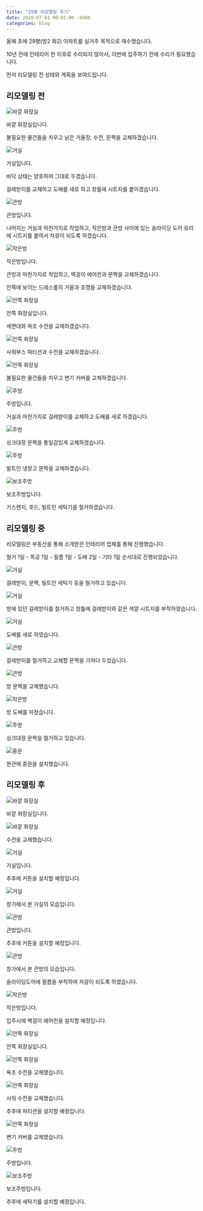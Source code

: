 ```yaml
---
title: "29평 리모델링 후기"
date: 2020-07-01 00:01:00 -0400
categories: blog
---
```

올해 초에 29평(방2 화2) 아파트를 실거주 목적으로 매수했습니다.

10년 전에 인테리어 한 이후로 수리되지 않아서, 이번에 입주하기 전에 수리가 필요했습니다.

먼저 리모델링 전 상태와 계획을 보여드립니다.

## 리모델링 전

![바깥 화장실](/assets/images/posts/리101.jpg)

바깥 화장실입니다.

불필요한 물건들을 치우고 낡은 거울장, 수전, 문짝을 교체하겠습니다.

![거실](/assets/images/posts/리102.jpg)

거실입니다.

바닥 상태는 양호하여 그대로 두겠습니다.

걸레받이를 교체하고 도배를 새로 하고 창틀에 시트지를 붙이겠습니다.

![큰방](/assets/images/posts/리103.jpg)

큰방입니다.

나머지는 거실과 마찬가지로 작업하고, 작은방과 큰방 사이에 있는 슬라이딩 도어 유리에 시트지를 붙여서 차광이 되도록 하겠습니다.

![작은방](/assets/images/posts/리104.jpg)

작은방입니다.

큰방과 마찬가지로 작업하고, 벽걸이 에어컨과 문짝을 교체하겠습니다.

안쪽에 보이는 드레스룸의 거울과 조명을 교체하겠습니다.

![안쪽 화장실](/assets/images/posts/리105.jpg)

안쪽 화장실입니다.

세면대와 욕조 수전을 교체하겠습니다.

![안쪽 화장실](/assets/images/posts/리106.jpg)

샤워부스 파티션과 수전을 교체하겠습니다.

![안쪽 화장실](/assets/images/posts/리107.jpg)

불필요한 물건들을 치우고 변기 커버를 교체하겠습니다.

![주방](/assets/images/posts/리108.jpg)

주방입니다.

거실과 마찬가지로 걸레받이를 교체하고 도배를 새로 하겠습니다.

![주방](/assets/images/posts/리109.jpg)

싱크대장 문짝을 통일감있게 교체하겠습니다.

![주방](/assets/images/posts/리110.jpg)

빌트인 냉장고 문짝을 교체하겠습니다.

![보조주방](/assets/images/posts/리111.jpg)

보조주방입니다.

가스렌지, 후드, 빌트인 세탁기를 철거하겠습니다.

## 리모델링 중

리모델링은 부동산을 통해 소개받은 인테리어 업체를 통해 진행했습니다.

철거 1일 - 목공 1일 - 필름 1일 - 도배 2일 - 기타 1일 순서대로 진행되었습니다.

![거실](/assets/images/posts/리201.jpg)

걸레받이, 문짝, 빌트인 세탁기 등을 철거하고 있습니다.

![거실](/assets/images/posts/리202.jpg)

방에 있던 걸레받이를 철거하고 창틀에 걸레받이와 같은 색깔 시트지를 부착하였습니다.

![거실](/assets/images/posts/리203.jpg)

도배를 새로 하였습니다.

![큰방](/assets/images/posts/리204.jpg)

걸레받이를 철거하고 교체할 문짝을 가져다 두었습니다.

![큰방](/assets/images/posts/리205.jpg)

방 문짝을 교체했습니다.

![작은방](/assets/images/posts/리206.jpg)

방 도배를 마쳤습니다.

![주방](/assets/images/posts/리207.jpg)

싱크대장 문짝을 철거하고 있습니다.

![중문](/assets/images/posts/리301.jpg)

현관에 중문을 설치했습니다.

## 리모델링 후

![바깥 화장실](/assets/images/posts/리302.jpg)

바깥 화장실입니다.

![바깥 화장실](/assets/images/posts/리303.jpg)

수전을 교체했습니다.

![거실](/assets/images/posts/리304.jpg)

거실입니다.

추후에 커튼을 설치할 예정입니다.

![거실](/assets/images/posts/리305.jpg)

창가에서 본 거실의 모습입니다.

![큰방](/assets/images/posts/리306.jpg)

큰방입니다.

추후에 커튼을 설치할 예정입니다.

![큰방](/assets/images/posts/리307.jpg)

창가에서 본 큰방의 모습입니다.

슬라이딩도어에 필름을 부착하여 차광이 되도록 하였습니다.

![작은방](/assets/images/posts/리308.jpg)

작은방입니다.

입주시에 벽걸이 에어컨을 설치할 예정입니다. 

![안쪽 화장실](/assets/images/posts/리309.jpg)

안쪽 화장실입니다.

![안쪽 화장실](/assets/images/posts/리310.jpg)

욕조 수전을 교체했습니다.

![안쪽 화장실](/assets/images/posts/리311.jpg)

샤워 수전을 교체했습니다.

추후에 파티션을 설치할 예정입니다.

![안쪽 화장실](/assets/images/posts/리312.jpg)

변기 커버를 교체했습니다.

![주방](/assets/images/posts/리313.jpg)

주방입니다.

![보조주방](/assets/images/posts/리314.jpg)

보조주방입니다.

추후에 세탁기를 설치할 예정입니다. 
